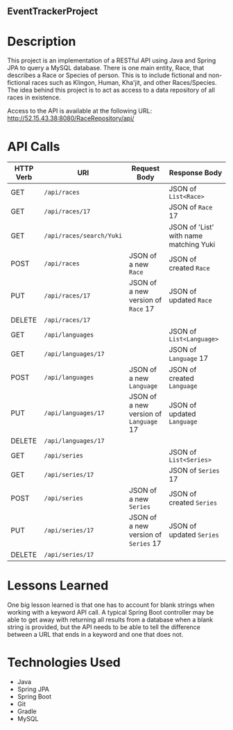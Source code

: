 ## EventTrackerProject

# Description
This project is an implementation of a RESTful API using Java and Spring JPA to query a MySQL database. There is one main entity, Race, that describes a Race or Species of person. This is to include fictional and non-fictional races such as Klingon, Human, Kha'jit, and other Races/Species. The idea behind this project is to act as access to a data repository of all races in existence.

Access to the API is available at the following URL: http://52.15.43.38:8080/RaceRepository/api/

# API Calls
| HTTP Verb | URI                  | Request Body | Response Body |
|-----------|----------------------|--------------|---------------|
| GET       | `/api/races`    |              | JSON of `List<Race>` |
| GET       | `/api/races/17` |              | JSON of `Race` 17 |
| GET       | `/api/races/search/Yuki` |              | JSON of 'List<Race>' with name matching Yuki |
| POST      | `/api/races`    | JSON of a new `Race` | JSON of created `Race` |
| PUT       | `/api/races/17` | JSON of a new version of `Race` 17 | JSON of updated `Race` |
| DELETE    | `/api/races/17` |              | |
| GET       | `/api/languages`    |              | JSON of `List<Language>` |
| GET       | `/api/languages/17` |              | JSON of `Language` 17 |
| POST      | `/api/languages`    | JSON of a new `Language` | JSON of created `Language` |
| PUT       | `/api/languages/17` | JSON of a new version of `Language` 17 | JSON of updated `Language` |
| DELETE    | `/api/languages/17` |              | |
| GET       | `/api/series`    |              | JSON of `List<Series>` |
| GET       | `/api/series/17` |              | JSON of `Series` 17 |
| POST      | `/api/series`    | JSON of a new `Series` | JSON of created `Series` |
| PUT       | `/api/series/17` | JSON of a new version of `Series` 17 | JSON of updated `Series` |
| DELETE    | `/api/series/17` |              | |

# Lessons Learned
One big lesson learned is that one has to account for blank strings when working with a keyword API call. A typical Spring Boot controller may be able to get away with returning all results from a database when a blank string is provided, but the API needs to be able to tell the difference between a URL that ends in a keyword and one that does not.

# Technologies Used
* Java
* Spring JPA
* Spring Boot
* Git
* Gradle
* MySQL
